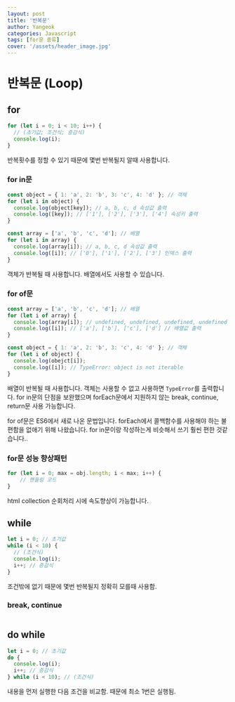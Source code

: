 ```yaml
---
layout: post
title: '반복문'
author: Yangeok
categories: Javascript
tags: [for문 종류]
cover: '/assets/header_image.jpg'
---
```


# 반복문 (Loop)

## for

```javascript
for (let i = 0; i < 10; i++) {
  // (초기값; 조건식; 증감식)
  console.log(i);
}
```

반복횟수를 정할 수 있기 때문에 몇번 반복될지 알때 사용합니다.

### for in문

```javascript
const object = { 1: 'a', 2: 'b', 3: 'c', 4: 'd' }; // 객체
for (let i in object) {
  console.log(object[key]); // a, b, c, d 속성값 출력
  console.log([key]); // ['1'], ['2'], ['3'], ['4'] 속성키 출력
}

const array = ['a', 'b', 'c', 'd']; // 배열
for (let i in array) {
  console.log(array[i]); // a, b, c, d 속성값 출력
  console.log([i]); // ['0'], ['1'], ['2'], ['3'] 인덱스 출력
}
```

객체가 반복될 때 사용합니다. 배열에서도 사용할 수 있습니다.

### for of문

```javascript
const array = ['a', 'b', 'c', 'd']; // 배열
for (let i of array) {
  console.log(array[i]); // undefined, undefined, undefined, undefined
  console.log([i]); // ['a'], ['b'], ['c'], ['d'] // 배열값 출력
}

const object = { 1: 'a', 2: 'b', 3: 'c', 4: 'd' }; // 객체
for (let i of object) {
  console.log(obejct[i]);
  console.log([i]); // TypeError: object is not iterable
}
```

배열이 반복될 때 사용합니다. 객체는 사용할 수 없고 사용하면 `TypeError`를 출력합니다. for in문의 단점을 보완했으며 forEach문에서 지원하지 않는 break, continue, return문 사용 가능합니다.

for of문은 ES6에서 새로 나온 문법입니다. forEach에서 콜백함수를 사용해야 하는 불편함을 없애기 위해 나왔습니다. for in문이랑 작성하는게 비슷해서 쓰기 훨씬 편한 것같습니다..

### for문 성능 향상패턴

```javascript
for (let i = 0; max = obj.length; i < max; i++) {
    // 핸들링 코드
}
```

html collection 순회처리 시에 속도향상이 가능합니다.

## while

```javascript
let i = 0; // 초기값
while (i < 10) {
  // (조건식)
  console.log(i);
  i++; // 증감식
}
```

조건밖에 없기 때문에 몇번 반복될지 정확히 모를때 사용함.

### break, continue

```javascript
```

## do while

```javascript
let i = 0; // 초기값
do {
  console.log(i);
  i++; // 증감식
} while (i < 10); // (조건식)
```

내용을 먼저 실행한 다음 조건을 비교함. 때문에 최소 1번은 실행됨.
